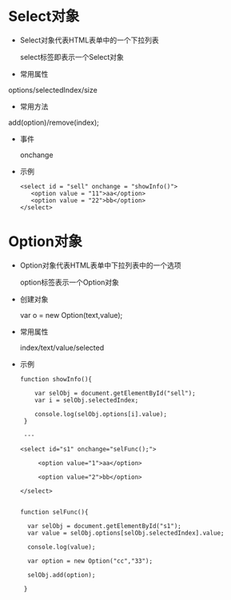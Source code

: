 # Select对象

 - Select对象代表HTML表单中的一个下拉列表

   select标签即表示一个Select对象

 - 常用属性

  options/selectedIndex/size

 - 常用方法

  add(option)/remove(index);

 - 事件

   onchange

 - 示例

       <select id = "sell" onchange = "showInfo()">
          <option value = "11">aa</option>
          <option value = "22">bb</option>
       </select>


# Option对象

 - Option对象代表HTML表单中下拉列表中的一个选项

    option标签表示一个Option对象

 - 创建对象

    var o = new Option(text,value); 

 - 常用属性

    index/text/value/selected

 - 示例

       function showInfo(){

           var selObj = document.getElementById("sell");
           var i = selObj.selectedIndex;

           console.log(selObj.options[i].value);         
        }  

        ---

       <select id="s1" onchange="selFunc();"> 

            <option value="1">aa</option>

            <option value="2">bb</option>

       </select>


       function selFunc(){

         var selObj = document.getElementById("s1");
         var value = selObj.options[selObj.selectedIndex].value;

         console.log(value);

         var option = new Option("cc","33");

         selObj.add(option);

        }
 
 